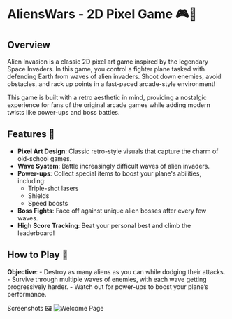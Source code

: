 # AliensWars - 2D Pixel Game 🎮🚀

## Overview
Alien Invasion is a classic 2D pixel art game inspired by the legendary Space Invaders. In this game, you control a fighter plane tasked with defending Earth from waves of alien invaders. Shoot down enemies, avoid obstacles, and rack up points in a fast-paced arcade-style environment!

This game is built with a retro aesthetic in mind, providing a nostalgic experience for fans of the original arcade games while adding modern twists like power-ups and boss battles.

## Features 🌟
- **Pixel Art Design**: Classic retro-style visuals that capture the charm of old-school games.
- **Wave System**: Battle increasingly difficult waves of alien invaders.
- **Power-ups**: Collect special items to boost your plane's abilities, including:
  - Triple-shot lasers
  - Shields
  - Speed boosts
- **Boss Fights**: Face off against unique alien bosses after every few waves.
- **High Score Tracking**: Beat your personal best and climb the leaderboard!

## How to Play 🚀
**Objective**:
    - Destroy as many aliens as you can while dodging their attacks.
    - Survive through multiple waves of enemies, with each wave getting progressively harder.
    - Watch out for power-ups to boost your plane’s performance.

Screenshots 🖼️
![Welcome Page](Imagens/welcome.png)
